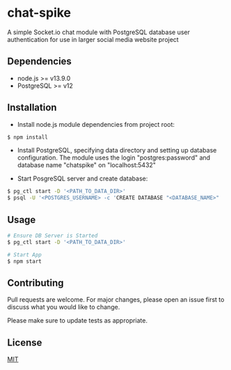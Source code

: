 # chat-spike

A simple Socket.io chat module with PostgreSQL database user authentication for use in larger social media website project

## Dependencies
- node.js >= v13.9.0
- PostgreSQL >= v12

## Installation

- Install node.js module dependencies from project root:

```bash
$ npm install
```
- Install PostgreSQL, specifying data directory and setting up database configuration. The module uses the login "postgres:password" and database name "chatspike" on "localhost:5432"

- Start PosgreSQL server and create database:

```bash
$ pg_ctl start -D '<PATH_TO_DATA_DIR>'
$ psql -U '<POSTGRES_USERNAME> -c 'CREATE DATABASE "<DATABASE_NAME>"
```

## Usage

```bash
# Ensure DB Server is Started
$ pg_ctl start -D '<PATH_TO_DATA_DIR>'

# Start App
$ npm start
```

## Contributing
Pull requests are welcome. For major changes, please open an issue first to discuss what you would like to change.

Please make sure to update tests as appropriate.

## License
[MIT](https://choosealicense.com/licenses/mit/)
